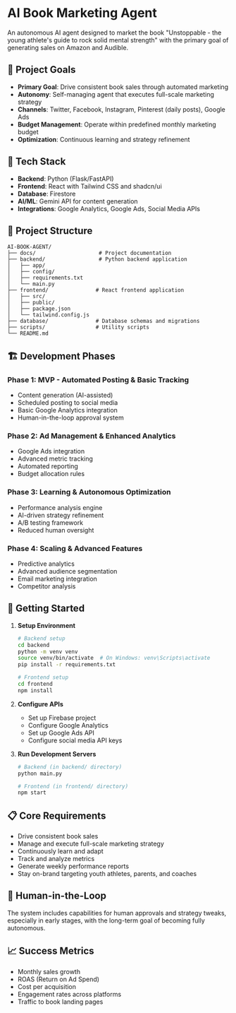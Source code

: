 # AI Book Marketing Agent

An autonomous AI agent designed to market the book "Unstoppable - the young athlete's guide to rock solid mental strength" with the primary goal of generating sales on Amazon and Audible.

## 🎯 Project Goals

- **Primary Goal**: Drive consistent book sales through automated marketing
- **Autonomy**: Self-managing agent that executes full-scale marketing strategy
- **Channels**: Twitter, Facebook, Instagram, Pinterest (daily posts), Google Ads
- **Budget Management**: Operate within predefined monthly marketing budget
- **Optimization**: Continuous learning and strategy refinement

## 🚀 Tech Stack

- **Backend**: Python (Flask/FastAPI)
- **Frontend**: React with Tailwind CSS and shadcn/ui
- **Database**: Firestore
- **AI/ML**: Gemini API for content generation
- **Integrations**: Google Analytics, Google Ads, Social Media APIs

## 📁 Project Structure

```
AI-BOOK-AGENT/
├── docs/                    # Project documentation
├── backend/                 # Python backend application
│   ├── app/
│   ├── config/
│   ├── requirements.txt
│   └── main.py
├── frontend/               # React frontend application
│   ├── src/
│   ├── public/
│   ├── package.json
│   └── tailwind.config.js
├── database/               # Database schemas and migrations
├── scripts/                # Utility scripts
└── README.md
```

## 🏗️ Development Phases

### Phase 1: MVP - Automated Posting & Basic Tracking
- Content generation (AI-assisted)
- Scheduled posting to social media
- Basic Google Analytics integration
- Human-in-the-loop approval system

### Phase 2: Ad Management & Enhanced Analytics
- Google Ads integration
- Advanced metric tracking
- Automated reporting
- Budget allocation rules

### Phase 3: Learning & Autonomous Optimization
- Performance analysis engine
- AI-driven strategy refinement
- A/B testing framework
- Reduced human oversight

### Phase 4: Scaling & Advanced Features
- Predictive analytics
- Advanced audience segmentation
- Email marketing integration
- Competitor analysis

## 🚦 Getting Started

1. **Setup Environment**
   ```bash
   # Backend setup
   cd backend
   python -m venv venv
   source venv/bin/activate  # On Windows: venv\Scripts\activate
   pip install -r requirements.txt
   
   # Frontend setup
   cd frontend
   npm install
   ```

2. **Configure APIs**
   - Set up Firebase project
   - Configure Google Analytics
   - Set up Google Ads API
   - Configure social media API keys

3. **Run Development Servers**
   ```bash
   # Backend (in backend/ directory)
   python main.py
   
   # Frontend (in frontend/ directory)
   npm start
   ```

## 📋 Core Requirements

- Drive consistent book sales
- Manage and execute full-scale marketing strategy
- Continuously learn and adapt
- Track and analyze metrics
- Generate weekly performance reports
- Stay on-brand targeting youth athletes, parents, and coaches

## 🤝 Human-in-the-Loop

The system includes capabilities for human approvals and strategy tweaks, especially in early stages, with the long-term goal of becoming fully autonomous.

## 📈 Success Metrics

- Monthly sales growth
- ROAS (Return on Ad Spend)
- Cost per acquisition
- Engagement rates across platforms
- Traffic to book landing pages 